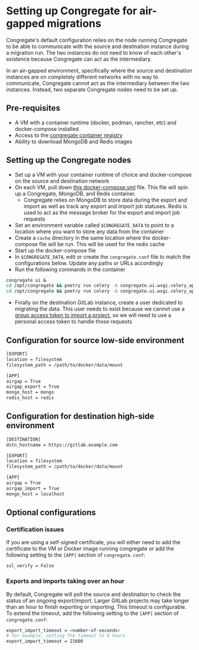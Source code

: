 # Setting up Congregate for air-gapped migrations

Congregate's default configuration relies on the node running Congregate to be able to communicate with the source and destination instance during a migration run.
The two instances do not need to know of each other's existence because Congregate can act as the intermediary.

In an air-gapped environment, specifically where the source and destination instances are on completely different networks with no way to communicate, Congregate cannot act as the intermediary between the two instances. Instead, two separate Congregate nodes need to be set up.

## Pre-requisites

- A VM with a container runtime (docker, podman, rancher, etc) and docker-compose installed
- Access to the [congregate container registry](https://gitlab.com/gitlab-org/professional-services-automation/tools/migration/congregate/container_registry/2394823)
- Ability to download MongoDB and Redis images

## Setting up the Congregate nodes

- Set up a VM with your container runtime of choice and docker-compose on the source and destination network
- On each VM, pull down [this docker-compose.yml](https://gitlab.com/gitlab-org/professional-services-automation/tools/migration/congregate/-/blob/master/docker/release/docker-compose.yml) file. This file will spin up a Congregate, MongoDB, and Redis container.
  - Congregate relies on MongoDB to store data during the export and import as well as track any export and import job statuses. Redis is used to act as the message broker for the export and import job requests
- Set an environment variable called `$CONGREGATE_DATA` to point to a location where you want to store any data from the container
- Create a `cache` directory in the same location where the docker-compose file will be run. This will be used for the redis cache
- Start up the docker-compose file
- In `$CONGREGATE_DATA`, edit or create the `congregate.conf` file to match the configurations below. Update any paths or URLs accordingly
- Run the following commands in the container

```bash
congregate ui &
cd /opt/congregate && poetry run celery -A congregate.ui.wsgi.celery_app worker &
cd /opt/congregate && poetry run celery -A congregate.ui.wsgi.celery_app flower --port=5566 &
```

- Finally on the destination GitLab instance, create a user dedicated to migrating the data. This user needs to exist because we cannot use a [group access token to import a project](https://docs.gitlab.com/ee/user/project/settings/import_export_troubleshooting.html#import-using-the-rest-api-fails-when-using-a-group-access-token), so we will need to use a personal access token to handle those requests

## Configuration for source low-side environment

```bash
[EXPORT]
location = filesystem
filesystem_path = /path/to/docker/data/mount

[APP]
airgap = True
airgap_export = True
mongo_host = mongo
redis_host = redis
```

## Configuration for destination high-side environment

```bash
[DESTINATION]
dstn_hostname = https://gitlab.example.com

[EXPORT]
location = filesystem
filesystem_path = /path/to/docker/data/mount

[APP]
airgap = True
airgap_import = True
mongo_host = localhost
```

## Optional configurations

### Certification issues

If you are using a self-signed certificate, you will either need to add the certificate to the VM or Docker image running congregate or add the following setting to the `[APP]` section of `congregate.conf`:

```bash
ssl_verify = False
```

### Exports and imports taking over an hour

By default, Congregate will poll the source and destination to check the status of an ongoing export/import.
Larger GitLab projects may take longer than an hour to finish exporting or importing.
This timeout is configurable. To extend the timeout, add the following setting to the `[APP]` section of `congregate.conf`:

```bash
export_import_timeout = <number-of-seconds>
# for example, setting the timeout to 6 hours
export_import_timeout = 21600
```
